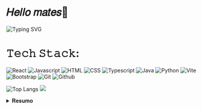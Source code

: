 # 𝐻𝑒𝑙𝑙𝑜 𝑚𝑎𝑡𝑒𝑠👋 
![Typing SVG](https://readme-typing-svg.demolab.com?lines=Olá,+me+chamo+Breno+Pereira;Sou+desenvolvedor+Front-end;E+apaixonado+por+tecnologia) 

<!--## 𝚁𝚎𝚍𝚎𝚜 𝚂𝚘𝚌𝚒𝚊𝚒𝚜:
[![Instagram](https://img.shields.io/badge/Instagram-%23E4405F.svg)](https://www.instagram.com/brenofpereira/) 
[![LinkedIn](https://img.shields.io/badge/LinkedIn-%230077B5.svg)](https://www.linkedin.com/in/brenofpereira/)
-->
# 𝚃𝚎𝚌𝚑 𝚂𝚝𝚊𝚌𝚔:
![React](https://img.shields.io/badge/react-61DAFB?style=for-the-badge&logo=react&logoColor=black) 
![Javascript](https://img.shields.io/badge/javascript-F7DF1E?style=for-the-badge&logo=javascript&logoColor=black) 
![HTML](https://img.shields.io/badge/html-E34F26.svg?style=for-the-badge&logo=html5&logoColor=white)
![CSS](https://img.shields.io/badge/css-1572B6.svg?style=for-the-badge&logo=css3&logoColor=white)
![Typescript](https://img.shields.io/badge/typescript-3178C6.svg?style=for-the-badge&logo=typescript&logoColor=white)
![Java](https://img.shields.io/badge/java-ED8B00.svg?style=for-the-badge&logo=openjdk&logoColor=white) 
![Python](https://img.shields.io/badge/python-306998?style=for-the-badge&logo=python&logoColor=white)
![Vite](https://img.shields.io/badge/vite-646CFF?style=for-the-badge&logo=vite&logoColor=white)
![Bootstrap](https://img.shields.io/badge/bootstrap-7952B3?style=for-the-badge&logo=bootstrap&logoColor=white)
![Git](https://img.shields.io/badge/git-F1502F?style=for-the-badge&logo=git&logoColor=white)
![Github](https://img.shields.io/badge/github-181717?style=for-the-badge&logo=github&logoColor=white)

![Top Langs](https://github-readme-stats.vercel.app/api/top-langs/?username=brenofpereira&layout=compact&theme=dark)
![](https://quotes-github-readme.vercel.app/api?type=horizontal&theme=dark)

<details>
  <summary>𝐑𝐞𝐬𝐮𝐦𝐨</summary>

# Educação

🎓 Técnico em Informática </br>
📆 Fevereiro/2019 - Janeiro/2023 </br>
📍 <a href="https://portal.ifrn.edu.br/">IFRN</a> - São Gonçalo do Amarante/RN
__________________________________________

⌛ Ciências e Tecnologia </br>
📆 Março/2025 - Previsão (2027.2) </br>
📍 <a href="https://www.ufrn.br/">UFRN</a>  - Natal/RN










<!--
**brenofpereira/brenofpereira** is a ✨ _special_ ✨ repository because its `README.md` (this file) appears on your GitHub profile.

Here are some ideas to get you started:

- 🔭 I’m currently working on ...
- 🌱 I’m currently learning ...
- 👯 I’m looking to collaborate on ...
- 🤔 I’m looking for help with ...
- 💬 Ask me about ...
- 📫 How to reach me: ...
- 😄 Pronouns: ...
- ⚡ Fun fact: ...
-->
